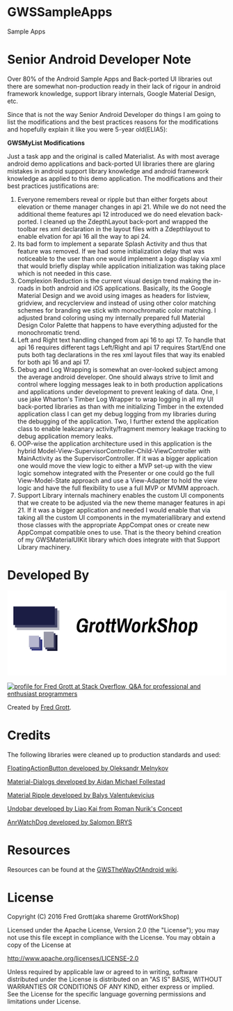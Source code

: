 GWSSampleApps
=============

Sample Apps


# Senior Android Developer Note

Over 80% of the Android Sample Apps and Back-ported UI libraries out there are
somewhat non-production ready in their lack of rigour in android framework
knowledge, support library internals, Google Material Design, etc.

Since that is not the way Senior Android Developer do things I am going to
list the modifications and the best practices reasons for the modifications
and hopefully explain it like you were 5-year old(ELIA5):

<b>GWSMyList Modifications</b>

Just a task app and the original is called Materialist. As with most average
android demo applications and back-ported UI libraries there are glaring
mistakes in android support library knowledge and android framework knowledge
as applied to this demo application. The modifications and their best practices
justifications are:

1. Everyone remembers reveal or ripple but than either forgets about elevation or
   theme manager changes in api 21. While we do not need the additional theme
   features api 12 introduced we do need elevation back-ported. I cleaned up the
   ZdepthLayout back-port and wrapped the toolbar res xml declaration in the layout
   files with a Zdepthlayout to enable elvation for api 16 all the way to api 24.
2. Its bad form to implement a separate Splash Activity and thus that feature was removed.
   If we had some initialization delay that was noticeable to the user than one would
   implement a logo display via xml that would briefly display while application initialization
   was taking place which is not needed in this case.
3. Complexion Reduction is the current visual design trend making the in-roads in both
   android and iOS applications. Basically, its the Google Material Design and we avoid
   using images as headers for listview, gridview, and recyclerview and instead of
   using other color matching schemes for branding we stick with monochromatic
   color matching. I adjusted brand coloring using my internally prepared full
   Material Design Color Palette that happens to have everything adjusted for the
   monochromatic trend.
4. Left and Right text handling changed from api 16 to api 17. To handle that api 16
   requires different tags Left/Right and api 17 requires Start/End one puts both
   tag declarations in the res xml layout files that way its enabled for
   both api 16 and api 17.
5. Debug and Log Wrapping is somewhat an over-looked subject among the average
   android developer. One should always strive to limit and control where
   logging messages leak to in both production applications and applications
   under development to prevent leaking of data. One, I use jake Wharton's
   Timber Log Wrapper to wrap logging in all my UI back-ported libraries as
   than with me initializing Timber in the extended application class I can
   get my debug logging from my libraries during the debugging of the application.
   Two, I further extend the application class to enable leakcanary
   activity/fragment memory leakage tracking to debug application memory leaks.
6. OOP-wise the application architecture used in this application is the
   hybrid Model-View-SupervisorController-Child-ViewController with MainActivity
   as the SupervisorController.  If it was a bigger application one would
   move the view logic to either a MVP set-up with the view logic somehow
   integrated with the Presenter or one could go the full View-Model-State
   approach and use a View-Adapter to hold the view logic and have the full
   flexibility to use a full MVP or MVMM approach.
7. Support Library internals machinery enables the custom UI components that
   we create to be adjusted via the new theme manager features in api 21.
   If it was a bigger application and needed I would enable that via taking
   all the custom UI components in the mymateriallibrary and extend those
   classes with the appropriate AppCompat ones or create new AppCompat
   compatible ones to use. That is the theory behind creation of my
   GWSMaterialUIKit library which does integrate with that
   Support Library machinery.




# Developed By

![gws logo](art/gws_github_header.png)

<a href="http://stackoverflow.com/users/237740/fred-grott">
<img src="http://stackoverflow.com/users/flair/237740.png" width="208" height="58" alt="profile for Fred Grott at Stack Overflow, Q&amp;A for professional and enthusiast programmers" title="profile for Fred Grott at Stack Overflow, Q&amp;A for professional and enthusiast programmers">
</a>


Created by [Fred Grott](http://shareme.github.com).


# Credits

The following libraries were cleaned up to production standards and used:

[FloatingActionButton developed by Oleksandr Melnykov]()

[Material-Dialogs developed by Aidan Michael Follestad](https://github.com/afollestad/material-dialogs)

[Material Ripple developed by Balys Valentukevicius](https://github.com/balysv/material-ripple)

[Undobar developed by Liao Kai from Roman Nurik's Concept](https://github.com/soarcn/UndoBar)

[AnrWatchDog developed by Salomon BRYS](https://github.com/SalomonBrys/ANR-WatchDog)






# Resources

Resources can be found at the [GWSTheWayOfAndroid wiki](http://github.com/shareme/GWSTheWayOfAndroid/wiki).



# License

Copyright (C) 2016 Fred Grott(aka shareme GrottWorkShop)

Licensed under the Apache License, Version 2.0 (the "License"); you
may not use this file except in compliance with the License. You may
obtain a copy of the License at

http://www.apache.org/licenses/LICENSE-2.0

Unless required by applicable law or agreed to in writing, software
distributed under the License is distributed on an
"AS IS" BASIS, WITHOUT WARRANTIES OR CONDITIONS OF ANY KIND,
either express or implied. See the License for the specific language
governing permissions and limitations under License.
